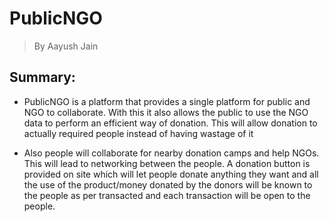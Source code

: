 # PublicNGO
> By Aayush Jain

## Summary:
* PublicNGO is a platform that provides a single platform for public and NGO to collaborate.
With this it also allows the public to use the NGO data to perform an efficient way of donation. This will allow donation to actually required people instead of having wastage of it

* Also people will collaborate for nearby donation camps and help NGOs. This will lead to networking between the people. A donation button is provided on site which will let people donate anything they want and all the use of the product/money donated by the donors will be known to the people as per transacted and each transaction will be open to the people.
